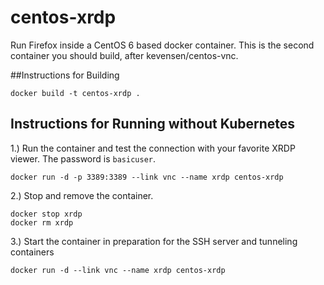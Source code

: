 # centos-xrdp
Run Firefox inside a CentOS 6 based docker container.  This is the second container you should build, after kevensen/centos-vnc.

##Instructions for Building
```
docker build -t centos-xrdp .
```

## Instructions for Running without Kubernetes

1.) Run the container and test the connection with your favorite XRDP viewer.  The password is `basicuser`.
```
docker run -d -p 3389:3389 --link vnc --name xrdp centos-xrdp
```
2.) Stop and remove the container.
```
docker stop xrdp
docker rm xrdp
```
3.) Start the container in preparation for the SSH server and tunneling containers
```
docker run -d --link vnc --name xrdp centos-xrdp
```
